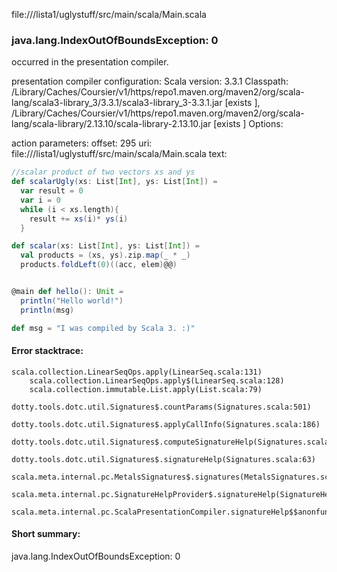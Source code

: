 file://<WORKSPACE>/lista1/uglystuff/src/main/scala/Main.scala
### java.lang.IndexOutOfBoundsException: 0

occurred in the presentation compiler.

presentation compiler configuration:
Scala version: 3.3.1
Classpath:
<HOME>/Library/Caches/Coursier/v1/https/repo1.maven.org/maven2/org/scala-lang/scala3-library_3/3.3.1/scala3-library_3-3.3.1.jar [exists ], <HOME>/Library/Caches/Coursier/v1/https/repo1.maven.org/maven2/org/scala-lang/scala-library/2.13.10/scala-library-2.13.10.jar [exists ]
Options:



action parameters:
offset: 295
uri: file://<WORKSPACE>/lista1/uglystuff/src/main/scala/Main.scala
text:
```scala
//scalar product of two vectors xs and ys
def scalarUgly(xs: List[Int], ys: List[Int]) = 
  var result = 0
  var i = 0
  while (i < xs.length){
    result += xs(i)* ys(i)
  }

def scalar(xs: List[Int], ys: List[Int]) = 
  val products = (xs, ys).zip.map(_ * _)
  products.foldLeft(0)((acc, elem)@@)


@main def hello(): Unit =
  println("Hello world!")
  println(msg)

def msg = "I was compiled by Scala 3. :)"

```



#### Error stacktrace:

```
scala.collection.LinearSeqOps.apply(LinearSeq.scala:131)
	scala.collection.LinearSeqOps.apply$(LinearSeq.scala:128)
	scala.collection.immutable.List.apply(List.scala:79)
	dotty.tools.dotc.util.Signatures$.countParams(Signatures.scala:501)
	dotty.tools.dotc.util.Signatures$.applyCallInfo(Signatures.scala:186)
	dotty.tools.dotc.util.Signatures$.computeSignatureHelp(Signatures.scala:94)
	dotty.tools.dotc.util.Signatures$.signatureHelp(Signatures.scala:63)
	scala.meta.internal.pc.MetalsSignatures$.signatures(MetalsSignatures.scala:17)
	scala.meta.internal.pc.SignatureHelpProvider$.signatureHelp(SignatureHelpProvider.scala:51)
	scala.meta.internal.pc.ScalaPresentationCompiler.signatureHelp$$anonfun$1(ScalaPresentationCompiler.scala:398)
```
#### Short summary: 

java.lang.IndexOutOfBoundsException: 0